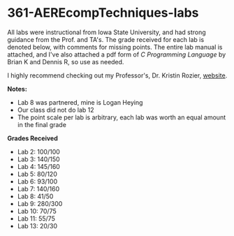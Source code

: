 # 361-AEREcompTechniques-labs 

All labs were instructional from Iowa State University, and had strong guidance from the Prof. and TA's. The grade received for each lab is denoted below, with comments for missing points. 
The entire lab manual is attached, and I've also attached a pdf form of _C Programming Language_ by Brian K and Dennis R, so use as needed. 

I highly recommend checking out my Professor's, Dr. Kristin Rozier, [website](http://temporallogic.org/courses/AERE361/).

**Notes:**

* Lab 8 was partnered, mine is Logan Heying
* Our class did not do lab 12
* The point scale per lab is arbitrary, each lab was worth an equal amount in the final grade

**Grades Received** 

* Lab 2: 100/100
* Lab 3: 140/150
* Lab 4: 145/160
* Lab 5: 80/120
* Lab 6: 93/100
* Lab 7: 140/160
* Lab 8: 41/50
* Lab 9: 280/300
* Lab 10: 70/75
* Lab 11: 55/75
* Lab 13: 20/30
